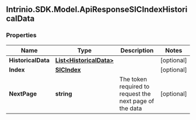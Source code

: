 ## Intrinio.SDK.Model.ApiResponseSICIndexHistoricalData
### Properties

Name | Type | Description | Notes
------------ | ------------- | ------------- | -------------
**HistoricalData** | [**List&lt;HistoricalData&gt;**](HistoricalData.md) |  | [optional] 
**Index** | [**SICIndex**](SICIndex.md) |  | [optional] 
**NextPage** | **string** | The token required to request the next page of the data | [optional] 

